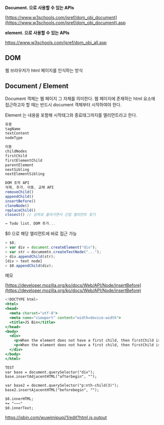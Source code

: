 **Document. 으로 사용할 수 있는 APIs**

[https://www.w3schools.com/jsref/dom_obj_document](https://www.w3schools.com/jsref/dom_obj_document).asp

**element. 으로 사용할 수 있는 APIs**

https://www.w3schools.com/jsref/dom_obj_all.asp

## DOM

웹 브라우저가 html 페이지를 인식하는 방식

## Document / Element

Document 객체는 웹 페이지 그 자체를 의미한다. 웹 페이지에 존재하는 html 요소에 접근하고자 할 때는 반드시 document 객체부터 시작하여야 한다.

Element 는 내용을 포함해 시작태그와 종료태그까지를 엘리먼트라고 한다.

```jsx
유용
tagName
textContent
nodeType

이동
childNodes
firstChild
firstElementChild
parentElement
nextSibling
nextElementSibling

DOM 조작 API
삭제, 추가, 이동, 교체 API
removeChild()
appendChild()
insertBefore()
cloneNode()
replaceChild()
closest() // 상위로 올라가면서 근접 엘리먼트 찾기

→ Todo list, DOM 추가...
```

$0 으로 해당 엘리먼트에 바로 접근 가능

```jsx
> $0;
> var div = document.createElement("div");
> var str = documemtn.createTextNode("...");
> div.appendChild(str);
[div > text node]
> $0.appendChild(div);
```

메모

[https://developer.mozilla.org/ko/docs/Web/API/Node/insertBefore](https://developer.mozilla.org/ko/docs/Web/API/Node/insertBefore)


```jsx
<!DOCTYPE html>
<html>
<head>
  <meta charset="utf-8">
  <meta name="viewport" content="width=device-width">
  <title>JS Bin</title>
</head>
<body>
  <div>
    <p>When the element does not have a first child, then firstChild is null. The element is still appended to the parent, after the last child. Since the parent element did not have a first child, it did not have a last child either. Consequently, the new element is the only element, after insertion.</p>
    <p>When the element does not have a first child, then firstChild is null. The element is still appended to the parent, after the last child. Since the parent element did not have a first child, it did not have a last child either. Consequently, the new element is the only element, after insertion.</p>
  </div>
</body>
</html>

TEST
var base = document.querySelector("div");
base.insertAdjacentHTML("afterbegin", "");

var base2 = docment.querySelector("p:nth-child(3)");
base2.insertAjacentHTML("beforebegin", "");

$0.innerHTML;
+= "~~~"
$0.innerText;
```

https://jsbin.com/wuwimipuqi/1/edit?html,js,output
